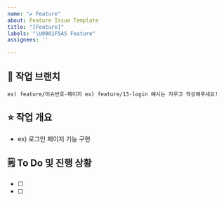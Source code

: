 ```yaml
---
name: "✔️ Feature"
about: Feature Issue Template
title: "[Feature]"
labels: "\U0001F5A5️ Feature"
assignees: ''

---
```


## 🌸 작업 브랜치
`
ex) feature/이슈번호-페이지
ex) feature/13-login
예시는 지우고 작성해주세요!
`
   
## ⭐ 작업 개요
- ex) 로그인 페이지 기능 구현
   
## 🗒️ To Do 및 진행 상황
- [ ]
- [ ]
